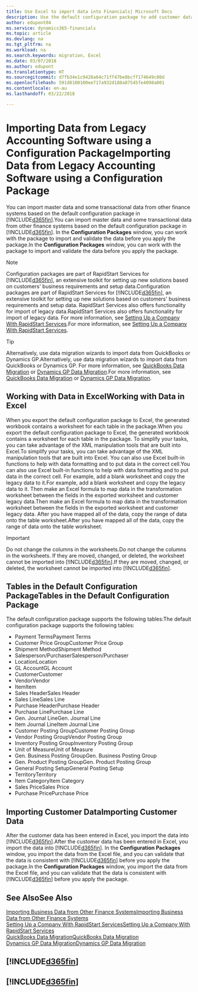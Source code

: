 ```yaml
---
title: Use Excel to import data into Financials| Microsoft Docs
description: Use the default configuration package to add customer data in Excel and import the data back into Finance and Operations, Business edition .
author: edupont04
ms.service: dynamics365-financials
ms.topic: article
ms.devlang: na
ms.tgt_pltfrm: na
ms.workload: na
ms.search.keywords: migration, Excel
ms.date: 03/07/2018
ms.author: edupont
ms.translationtype: HT
ms.sourcegitcommit: d7fb34e1c9428a64c71ff47be8bcff174649c00d
ms.openlocfilehash: 591d8100100ee717a932d188a87545fe4098a001
ms.contentlocale: en-au
ms.lasthandoff: 03/22/2018

---
```

# <a name="importing-data-from-legacy-accounting-software-using-a-configuration-package"></a><span data-ttu-id="ee88a-103">Importing Data from Legacy Accounting Software using a Configuration Package</span><span class="sxs-lookup"><span data-stu-id="ee88a-103">Importing Data from Legacy Accounting Software using a Configuration Package</span></span>
<span data-ttu-id="ee88a-104">You can import master data and some transactional data from other finance systems based on the default configuration package in [!INCLUDE[d365fin](includes/d365fin_md.md)].</span><span class="sxs-lookup"><span data-stu-id="ee88a-104">You can import master data and some transactional data from other finance systems based on the default configuration package in [!INCLUDE[d365fin](includes/d365fin_md.md)].</span></span> <span data-ttu-id="ee88a-105">In the **Configuration Packages** window, you can work with the package to import and validate the data before you apply the package.</span><span class="sxs-lookup"><span data-stu-id="ee88a-105">In the **Configuration Packages** window, you can work with the package to import and validate the data before you apply the package.</span></span>  

> [!NOTE]  
> <span data-ttu-id="ee88a-106">Configuration packages are part of RapidStart Services for [!INCLUDE[d365fin](includes/d365fin_md.md)], an extensive toolkit for setting up new solutions based on customers' business requirements and setup data.</span><span class="sxs-lookup"><span data-stu-id="ee88a-106">Configuration packages are part of RapidStart Services for [!INCLUDE[d365fin](includes/d365fin_md.md)], an extensive toolkit for setting up new solutions based on customers' business requirements and setup data.</span></span> <span data-ttu-id="ee88a-107">RapidStart Services also offers functionality for import of legacy data.</span><span class="sxs-lookup"><span data-stu-id="ee88a-107">RapidStart Services also offers functionality for import of legacy data.</span></span> <span data-ttu-id="ee88a-108">For more information, see [Setting Up a Company With RapidStart Services](admin-set-up-a-company-with-rapidstart.md).</span><span class="sxs-lookup"><span data-stu-id="ee88a-108">For more information, see [Setting Up a Company With RapidStart Services](admin-set-up-a-company-with-rapidstart.md).</span></span>

> [!TIP]  
>   <span data-ttu-id="ee88a-109">Alternatively, use data migration wizards to import data from QuickBooks or Dynamics GP.</span><span class="sxs-lookup"><span data-stu-id="ee88a-109">Alternatively, use data migration wizards to import data from QuickBooks or Dynamics GP.</span></span> <span data-ttu-id="ee88a-110">For more information, see [QuickBooks Data Migration](ui-extensions-quickbooks-data-migration.md) or [Dynamics GP Data Migration](ui-extensions-dynamicsgp-data-migration.md).</span><span class="sxs-lookup"><span data-stu-id="ee88a-110">For more information, see [QuickBooks Data Migration](ui-extensions-quickbooks-data-migration.md) or [Dynamics GP Data Migration](ui-extensions-dynamicsgp-data-migration.md).</span></span>  

## <a name="working-with-data-in-excel"></a><span data-ttu-id="ee88a-111">Working with Data in Excel</span><span class="sxs-lookup"><span data-stu-id="ee88a-111">Working with Data in Excel</span></span>
<span data-ttu-id="ee88a-112">When you export the default configuration package to Excel, the generated workbook contains a worksheet for each table in the package.</span><span class="sxs-lookup"><span data-stu-id="ee88a-112">When you export the default configuration package to Excel, the generated workbook contains a worksheet for each table in the package.</span></span> <span data-ttu-id="ee88a-113">To simplify your tasks, you can take advantage of the XML manipulation tools that are built into Excel.</span><span class="sxs-lookup"><span data-stu-id="ee88a-113">To simplify your tasks, you can take advantage of the XML manipulation tools that are built into Excel.</span></span> <span data-ttu-id="ee88a-114">You can also use Excel built-in functions to help with data formatting and to put data in the correct cell.</span><span class="sxs-lookup"><span data-stu-id="ee88a-114">You can also use Excel built-in functions to help with data formatting and to put data in the correct cell.</span></span> <span data-ttu-id="ee88a-115">For example, add a blank worksheet and copy the legacy data to it.</span><span class="sxs-lookup"><span data-stu-id="ee88a-115">For example, add a blank worksheet and copy the legacy data to it.</span></span> <span data-ttu-id="ee88a-116">Then make an Excel formula to map data in the transformation worksheet between the fields in the exported worksheet and customer legacy data.</span><span class="sxs-lookup"><span data-stu-id="ee88a-116">Then make an Excel formula to map data in the transformation worksheet between the fields in the exported worksheet and customer legacy data.</span></span> <span data-ttu-id="ee88a-117">After you have mapped all of the data, copy the range of data onto the table worksheet.</span><span class="sxs-lookup"><span data-stu-id="ee88a-117">After you have mapped all of the data, copy the range of data onto the table worksheet.</span></span>  

> [!IMPORTANT]  
>  <span data-ttu-id="ee88a-118">Do not change the columns in the worksheets.</span><span class="sxs-lookup"><span data-stu-id="ee88a-118">Do not change the columns in the worksheets.</span></span> <span data-ttu-id="ee88a-119">If they are moved, changed, or deleted, the worksheet cannot be imported into [!INCLUDE[d365fin](includes/d365fin_md.md)].</span><span class="sxs-lookup"><span data-stu-id="ee88a-119">If they are moved, changed, or deleted, the worksheet cannot be imported into [!INCLUDE[d365fin](includes/d365fin_md.md)].</span></span>

## <a name="tables-in-the-default-configuration-package"></a><span data-ttu-id="ee88a-120">Tables in the Default Configuration Package</span><span class="sxs-lookup"><span data-stu-id="ee88a-120">Tables in the Default Configuration Package</span></span>
<span data-ttu-id="ee88a-121">The default configuration package supports the following tables:</span><span class="sxs-lookup"><span data-stu-id="ee88a-121">The default configuration package supports the following tables:</span></span>

-   <span data-ttu-id="ee88a-122">Payment Terms</span><span class="sxs-lookup"><span data-stu-id="ee88a-122">Payment Terms</span></span>
-   <span data-ttu-id="ee88a-123">Customer Price Group</span><span class="sxs-lookup"><span data-stu-id="ee88a-123">Customer Price Group</span></span>
-   <span data-ttu-id="ee88a-124">Shipment Method</span><span class="sxs-lookup"><span data-stu-id="ee88a-124">Shipment Method</span></span>
-   <span data-ttu-id="ee88a-125">Salesperson/Purchaser</span><span class="sxs-lookup"><span data-stu-id="ee88a-125">Salesperson/Purchaser</span></span>
-   <span data-ttu-id="ee88a-126">Location</span><span class="sxs-lookup"><span data-stu-id="ee88a-126">Location</span></span>
-   <span data-ttu-id="ee88a-127">GL Account</span><span class="sxs-lookup"><span data-stu-id="ee88a-127">GL Account</span></span>
-   <span data-ttu-id="ee88a-128">Customer</span><span class="sxs-lookup"><span data-stu-id="ee88a-128">Customer</span></span>
-   <span data-ttu-id="ee88a-129">Vendor</span><span class="sxs-lookup"><span data-stu-id="ee88a-129">Vendor</span></span>
-   <span data-ttu-id="ee88a-130">Item</span><span class="sxs-lookup"><span data-stu-id="ee88a-130">Item</span></span>
-   <span data-ttu-id="ee88a-131">Sales Header</span><span class="sxs-lookup"><span data-stu-id="ee88a-131">Sales Header</span></span>
-   <span data-ttu-id="ee88a-132">Sales Line</span><span class="sxs-lookup"><span data-stu-id="ee88a-132">Sales Line</span></span>
-   <span data-ttu-id="ee88a-133">Purchase Header</span><span class="sxs-lookup"><span data-stu-id="ee88a-133">Purchase Header</span></span>
-   <span data-ttu-id="ee88a-134">Purchase Line</span><span class="sxs-lookup"><span data-stu-id="ee88a-134">Purchase Line</span></span>
-   <span data-ttu-id="ee88a-135">Gen. Journal Line</span><span class="sxs-lookup"><span data-stu-id="ee88a-135">Gen. Journal Line</span></span>
-   <span data-ttu-id="ee88a-136">Item Journal Line</span><span class="sxs-lookup"><span data-stu-id="ee88a-136">Item Journal Line</span></span>
-   <span data-ttu-id="ee88a-137">Customer Posting Group</span><span class="sxs-lookup"><span data-stu-id="ee88a-137">Customer Posting Group</span></span>
-   <span data-ttu-id="ee88a-138">Vendor Posting Group</span><span class="sxs-lookup"><span data-stu-id="ee88a-138">Vendor Posting Group</span></span>
-   <span data-ttu-id="ee88a-139">Inventory Posting Group</span><span class="sxs-lookup"><span data-stu-id="ee88a-139">Inventory Posting Group</span></span>
-   <span data-ttu-id="ee88a-140">Unit of Measure</span><span class="sxs-lookup"><span data-stu-id="ee88a-140">Unit of Measure</span></span>
-   <span data-ttu-id="ee88a-141">Gen. Business Posting Group</span><span class="sxs-lookup"><span data-stu-id="ee88a-141">Gen. Business Posting Group</span></span>
-   <span data-ttu-id="ee88a-142">Gen. Product Posting Group</span><span class="sxs-lookup"><span data-stu-id="ee88a-142">Gen. Product Posting Group</span></span>
-   <span data-ttu-id="ee88a-143">General Posting Setup</span><span class="sxs-lookup"><span data-stu-id="ee88a-143">General Posting Setup</span></span>
-   <span data-ttu-id="ee88a-144">Territory</span><span class="sxs-lookup"><span data-stu-id="ee88a-144">Territory</span></span>
-   <span data-ttu-id="ee88a-145">Item Category</span><span class="sxs-lookup"><span data-stu-id="ee88a-145">Item Category</span></span>
-   <span data-ttu-id="ee88a-146">Sales Price</span><span class="sxs-lookup"><span data-stu-id="ee88a-146">Sales Price</span></span>
-   <span data-ttu-id="ee88a-147">Purchase Price</span><span class="sxs-lookup"><span data-stu-id="ee88a-147">Purchase Price</span></span>

## <a name="importing-customer-data"></a><span data-ttu-id="ee88a-148">Importing Customer Data</span><span class="sxs-lookup"><span data-stu-id="ee88a-148">Importing Customer Data</span></span>
<span data-ttu-id="ee88a-149">After the customer data has been entered in Excel, you import the data into [!INCLUDE[d365fin](includes/d365fin_md.md)].</span><span class="sxs-lookup"><span data-stu-id="ee88a-149">After the customer data has been entered in Excel, you import the data into [!INCLUDE[d365fin](includes/d365fin_md.md)].</span></span> <span data-ttu-id="ee88a-150">In the **Configuration Packages** window, you import the data from the Excel file, and you can validate that the data is consistent with [!INCLUDE[d365fin](includes/d365fin_md.md)] before you apply the package.</span><span class="sxs-lookup"><span data-stu-id="ee88a-150">In the **Configuration Packages** window, you import the data from the Excel file, and you can validate that the data is consistent with [!INCLUDE[d365fin](includes/d365fin_md.md)] before you apply the package.</span></span>

## <a name="see-also"></a><span data-ttu-id="ee88a-151">See Also</span><span class="sxs-lookup"><span data-stu-id="ee88a-151">See Also</span></span>
[<span data-ttu-id="ee88a-152">Importing Business Data from Other Finance Systems</span><span class="sxs-lookup"><span data-stu-id="ee88a-152">Importing Business Data from Other Finance Systems</span></span>](upload-data.md)  
[<span data-ttu-id="ee88a-153">Setting Up a Company With RapidStart Services</span><span class="sxs-lookup"><span data-stu-id="ee88a-153">Setting Up a Company With RapidStart Services</span></span>](admin-set-up-a-company-with-rapidstart.md)  
[<span data-ttu-id="ee88a-154">QuickBooks Data Migration</span><span class="sxs-lookup"><span data-stu-id="ee88a-154">QuickBooks Data Migration</span></span>](ui-extensions-quickbooks-data-migration.md)  
[<span data-ttu-id="ee88a-155">Dynamics GP Data Migration</span><span class="sxs-lookup"><span data-stu-id="ee88a-155">Dynamics GP Data Migration</span></span>](ui-extensions-dynamicsgp-data-migration.md)  

## [!INCLUDE[d365fin](includes/free_trial_md.md)]  
## [!INCLUDE[d365fin](includes/training_link_md.md)]

